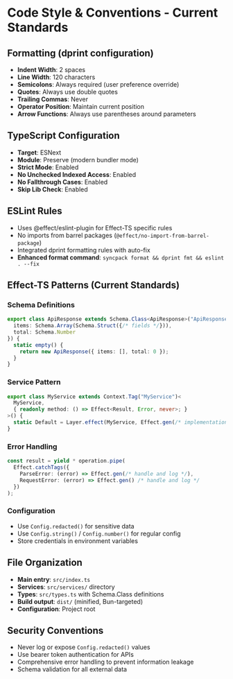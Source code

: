 # Code Style & Conventions - Current Standards

## Formatting (dprint configuration)

- **Indent Width**: 2 spaces
- **Line Width**: 120 characters
- **Semicolons**: Always required (user preference override)
- **Quotes**: Always use double quotes
- **Trailing Commas**: Never
- **Operator Position**: Maintain current position
- **Arrow Functions**: Always use parentheses around parameters

## TypeScript Configuration

- **Target**: ESNext
- **Module**: Preserve (modern bundler mode)
- **Strict Mode**: Enabled
- **No Unchecked Indexed Access**: Enabled
- **No Fallthrough Cases**: Enabled
- **Skip Lib Check**: Enabled

## ESLint Rules

- Uses @effect/eslint-plugin for Effect-TS specific rules
- No imports from barrel packages (`@effect/no-import-from-barrel-package`)
- Integrated dprint formatting rules with auto-fix
- **Enhanced format command**: `syncpack format && dprint fmt && eslint . --fix`

## Effect-TS Patterns (Current Standards)

### Schema Definitions

```typescript
export class ApiResponse extends Schema.Class<ApiResponse>("ApiResponse")({
  items: Schema.Array(Schema.Struct({/* fields */})),
  total: Schema.Number
}) {
  static empty() {
    return new ApiResponse({ items: [], total: 0 });
  }
}
```

### Service Pattern

```typescript
export class MyService extends Context.Tag("MyService")<
  MyService,
  { readonly method: () => Effect<Result, Error, never>; }
>() {
  static Default = Layer.effect(MyService, Effect.gen(/* implementation */));
}
```

### Error Handling

```typescript
const result = yield * operation.pipe(
  Effect.catchTags({
    ParseError: (error) => Effect.gen(/* handle and log */),
    RequestError: (error) => Effect.gen() /* handle and log */
  })
);
```

### Configuration

- Use `Config.redacted()` for sensitive data
- Use `Config.string()` / `Config.number()` for regular config
- Store credentials in environment variables

## File Organization

- **Main entry**: `src/index.ts`
- **Services**: `src/services/` directory
- **Types**: `src/types.ts` with Schema.Class definitions
- **Build output**: `dist/` (minified, Bun-targeted)
- **Configuration**: Project root

## Security Conventions

- Never log or expose `Config.redacted()` values
- Use bearer token authentication for APIs
- Comprehensive error handling to prevent information leakage
- Schema validation for all external data
